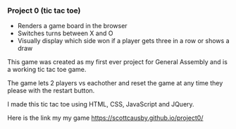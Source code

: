 ### Project 0 (tic tac toe)

- Renders a game board in the browser
- Switches turns between X and O
- Visually display which side won if a player gets three in a row or shows a draw

This game was created as my first ever project for General Assembly and is a working tic tac toe game.

The game lets 2 players vs eachother and reset the game at any time they please with the restart button.

I made this tic tac toe using HTML, CSS, JavaScript and JQuery.

Here is the link my my game
https://scottcausby.github.io/project0/